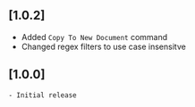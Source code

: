 ## [1.0.2]
- Added `Copy To New Document` command
- Changed regex filters to use case insensitve
## [1.0.0]
    - Initial release  






